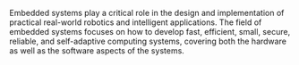 Embedded systems play a critical role in the design and implementation of practical real-world robotics and 
intelligent applications. The field of embedded systems focuses on how to develop fast, efficient, small, secure, 
reliable, and self-adaptive computing systems, covering both the hardware as well as the software aspects of the 
systems.
